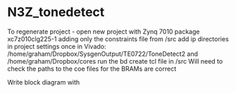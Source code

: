 # N3Z_tonedetect
To regenerate project - open new project with Zynq 7010 package xc7z010clg225-1 adding only the constraints file from /src
add ip directories in project settings once in Vivado:
	/home/graham/Dropbox/SysgenOutput/TE0722/ToneDetect2
and	/home/graham/Dropbox/cores
run the bd create tcl file in /src
Will need to check the paths to the coe files for the BRAMs are correct










Write block diagram with 
